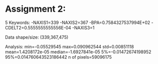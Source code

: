 # Assignment 2:
5 Keywords:
-NAXIS1=339
-NAXIS2=367
-BPA=0.7584327537994E+02
-CDELT2=0.5555555555556E-04
-NAXIS3=1

Data shape/size:
(339,367,475)

Analysis:
min=-0.05529545
max=0.090962544
std=0.00851118
mean=1.4208172e-05
median=-1.6927841e-05
5%=-0.01472674198952
95%=0.014760643523186442
n of pixels=59096175
